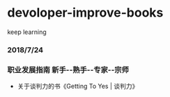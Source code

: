 # devoloper-improve-books
keep learning

### 2018/7/24 
### 职业发展指南  新手--熟手--专家--宗师


- 关于谈判力的书《Getting To Yes | 谈判力》
